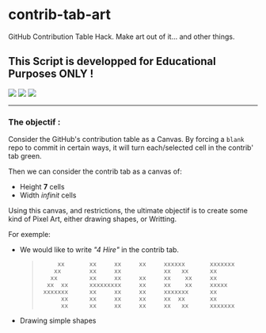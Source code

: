 # contrib-tab-art
GitHub Contribution Table Hack. Make art out of it... and other things.

## This Script is developped for Educational Purposes ONLY !

![](https://img.shields.io/badge/Python-%3E%3D3.7-blue.svg) ![](https://img.shields.io/badge/Git-LastestVersion-red.svg) ![](https://img.shields.io/badge/Linux-Yellow.svg)

-----

### The objectif :

Consider the GitHub's contribution table as a Canvas.
By forcing a `blank` repo to commit in certain ways, it will turn each/selected cell in the contrib' tab green.

Then we can consider the contrib tab as a canvas of:

- Height **7** cells
- Width *infinit* cells

Using this canvas, and restrictions, the ultimate objectif is to create some kind of Pixel Art, either drawing shapes, or Writting.

For exemple:

- We would like to write *"4 Hire"* in the contrib tab.

    >          xx       xx     xx     xx     xxxxxx       xxxxxxx
    >         xx        xx     xx            xx   xx      xx
    >        xx         xx     xx     xx     xx    xx     xx
    >       xx  xx      xxxxxxxxx     xx     xx    xx     xxxxx
    >      xxxxxxx      xx     xx     xx     xxxxxxx      xx
    >           xx      xx     xx     xx     xx  xx       xx
    >           xx      xx     xx     xx     xx   xx      xxxxxxx


- Drawing simple shapes
